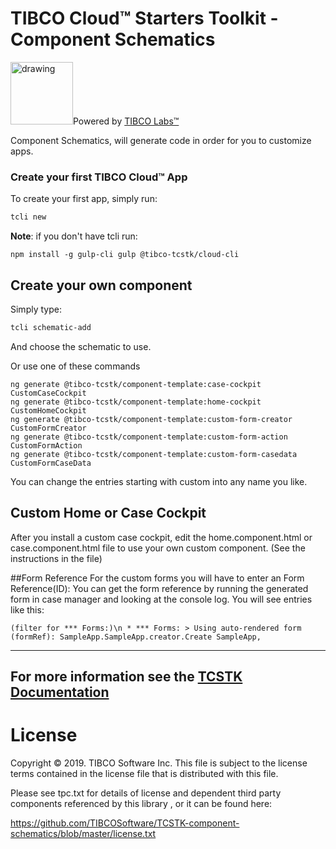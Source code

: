 # TIBCO Cloud™ Starters Toolkit - Component Schematics
<img src="https://community.tibco.com/sites/default/files/tibco_labs_final_with_tm2-01.png" alt="drawing" width="100"/>Powered by [TIBCO Labs™](https://community.tibco.com/wiki/tibco-labs)

Component Schematics, will generate code in order for you to customize apps.

### Create your first TIBCO Cloud™ App

To create your first app, simply run:

```bash
tcli new 
```
**Note**: if you don't have tcli run:
```
npm install -g gulp-cli gulp @tibco-tcstk/cloud-cli
```

## Create your own component
Simply type:
```bash
tcli schematic-add
```
And choose the schematic to use.

Or use one of these commands 
```
ng generate @tibco-tcstk/component-template:case-cockpit CustomCaseCockpit
ng generate @tibco-tcstk/component-template:home-cockpit CustomHomeCockpit
ng generate @tibco-tcstk/component-template:custom-form-creator CustomFormCreator
ng generate @tibco-tcstk/component-template:custom-form-action CustomFormAction
ng generate @tibco-tcstk/component-template:custom-form-casedata CustomFormCaseData

```
You can change the entries starting with custom into any name you like.

## Custom Home or Case Cockpit
After you install a custom case cockpit, edit the home.component.html or case.component.html file to use your own custom component. (See the instructions in the file)


##Form Reference
For the custom forms you will have to enter an Form Reference(ID):
You can get the form reference by running the generated form in case manager and looking at the console log.
You will see entries like this:
 ```
 (filter for *** Forms:)\n * *** Forms: > Using auto-rendered form (formRef): SampleApp.SampleApp.creator.Create SampleApp,
```
---
For more information see the [TCSTK Documentation](https://tibcosoftware.github.io/TCSToolkit/Angular/docs/1.%20Getting%20Started/)
---

# License

Copyright © 2019. TIBCO Software Inc.
This file is subject to the license terms contained
in the license file that is distributed with this file.

Please see tpc.txt for details of license and dependent third party components referenced by this library , or it can be found here:
                                                                                                                                                                                                                                                                                      
https://github.com/TIBCOSoftware/TCSTK-component-schematics/blob/master/license.txt
